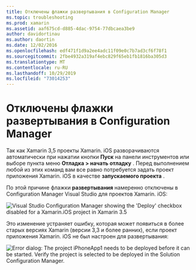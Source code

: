 ```yaml
---
title: Отключены флажки развертывания в Configuration Manager
ms.topic: troubleshooting
ms.prod: xamarin
ms.assetid: aaf675cd-d885-4dac-9754-77dbcaea3be9
author: davidortinau
ms.author: daortin
ms.date: 12/02/2016
ms.openlocfilehash: edf471f1d9a2ee4adc11f09e0c7b7ad3cf6f78f1
ms.sourcegitcommit: 2fbe4932a319af4ebc829f65eb1fb1816ba305d3
ms.translationtype: MT
ms.contentlocale: ru-RU
ms.lasthandoff: 10/29/2019
ms.locfileid: "73014253"
---
```

# <a name="deploy-checkboxes-disabled-in-configuration-manager"></a>Отключены флажки развертывания в Configuration Manager

Так как Xamarin 3,5 проекты Xamarin. iOS разворачиваются автоматически при нажатии кнопки **Пуск** на панели инструментов или выборе пункта меню **Отладка > начать отладку** . Перед выполнением любой из этих команд вам все равно потребуется задать проект приложения Xamarin. iOS в качестве **запускаемого проекта** .

По этой причине флажки **развертывания** намеренно отключены в Configuration Manager Visual Studio для проектов Xamarin. iOS:

![](deploy-checkboxes-images/configuration.png "Visual Studio Configuration Manager showing the 'Deploy' checkbox disabled for a Xamarin.iOS project in Xamarin 3.5")

Это изменение устраняет ошибку, которая может появиться в более старых версиях Xamarin (версии 3,3 и более ранних), если проект приложения Xamarin. iOS не был настроен для развертывания:

![](deploy-checkboxes-images/error.png "Error dialog: The project iPhoneApp1 needs to be deployed before it can be started. Verify the project is selected to be deployed in the Solution Configuration Manager.")
